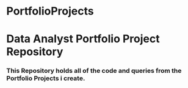 # PortfolioProjects
# Data Analyst Portfolio Project Repository
### This Repository holds all of the code and queries from the Portfolio Projects i create.
